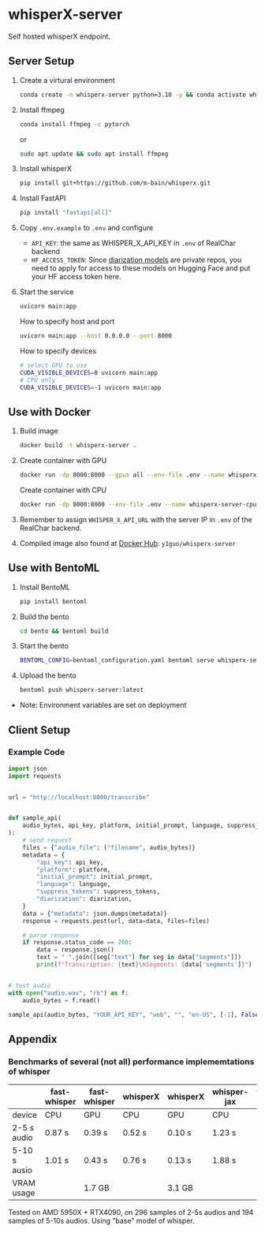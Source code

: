 # whisperX-server
Self hosted whisperX endpoint.

## Server Setup

1. Create a virtural environment

    ```bash
    conda create -n whisperx-server python=3.10 -y && conda activate whisperx-server
    ```

1. Install ffmpeg

    ```bash
    conda install ffmpeg -c pytorch
    ```

    or

    ```bash
    sudo apt update && sudo apt install ffmpeg
    ```

1. Install whisperX

    ```bash
    pip install git+https://github.com/m-bain/whisperx.git
    ```

1. Install FastAPI

    ```bash
    pip install "fastapi[all]"
    ```

1.  Copy `.env.example` to `.env` and configure

    -   `API_KEY`: the same as WHISPER_X_API_KEY in `.env` of RealChar backend
    -   `HF_ACCESS_TOKEN`:  Since [diarization models](https://github.com/m-bain/whisperX#speaker-diarization) are private repos, you need to apply for access to these models on Hugging Face and put your HF access token here.

1. Start the service

    ```bash
    uvicorn main:app
    ```

    How to specify host and port

    ```bash
    uvicorn main:app --host 0.0.0.0 --port 8000
    ```

    How to specify devices

    ```bash
    # select GPU to use
    CUDA_VISIBLE_DEVICES=0 uvicorn main:app
    # CPU only
    CUDA_VISIBLE_DEVICES=-1 uvicorn main:app
    ```

## Use with Docker

1. Build image

    ```bash
    docker build -t whisperx-server .
    ```

1. Create container with GPU

    ```bash
    docker run -dp 8000:8000 --gpus all --env-file .env --name whisperx-server-gpu whisperx-server
    ```

    Create container with CPU

    ```bash
    docker run -dp 8000:8000 --env-file .env --name whisperx-server-cpu whisperx-server
    ```

1. Remember to assign `WHISPER_X_API_URL` with the server IP in `.env` of the RealChar backend.

1. Compiled image also found at [Docker Hub](https://hub.docker.com/repository/docker/y1guo/whisperx-server/general): `y1guo/whisperx-server`

## Use with BentoML

1.  Install BentoML

    ```bash
    pip install bentoml
    ```

1.  Build the bento

    ```bash
    cd bento && bentoml build
    ```

1.  Start the bento

    ```bash
    BENTOML_CONFIG=bentoml_configuration.yaml bentoml serve whisperx-server:latest
    ```

1.  Upload the bento

    ```bash
    bentoml push whisperx-server:latest
    ```

-   Note: Environment variables are set on deployment

## Client Setup

### Example Code

```python
import json
import requests


url = "http://localhost:8000/transcribe"


def sample_api(
    audio_bytes, api_key, platform, initial_prompt, language, suppress_tokens, diarization
):
    # send request
    files = {"audio_file": ("filename", audio_bytes)}
    metadata = {
        "api_key": api_key,
        "platform": platform,
        "initial_prompt": initial_prompt,
        "language": language,
        "suppress_tokens": suppress_tokens,
        "diarization": diarization,
    }
    data = {"metadata": json.dumps(metadata)}
    response = requests.post(url, data=data, files=files)

    # parse response
    if response.status_code == 200:
        data = response.json()
        text = " ".join([seg["text"] for seg in data["segments"]])
        print(f"Transcription: {text}\nSegments: {data['segments']}")


# test audio
with open("audio.wav", "rb") as f:
    audio_bytes = f.read()

sample_api(audio_bytes, "YOUR_API_KEY", "web", "", "en-US", [-1], False)
```

## Appendix

### Benchmarks of several (not all) performance implememtations of whisper

| | fast-whisper | fast-whisper | whisperX | whisperX | whisper-jax | whisper-jax |
| - | - | - | - | - | - | - |
| device | CPU | GPU | CPU | GPU | CPU | GPU |
| 2-5 s audio | 0.87 s | 0.39 s | 0.52 s | 0.10 s| 1.23 s | 0.14 s|
| 5-10 s ausio | 1.01 s | 0.43 s | 0.76 s | 0.13 s | 1.88 s | 0.14 s |
| VRAM usage | | 1.7 GB | | 3.1 GB | | 19.5 GB|

Tested on AMD 5950X + RTX4090, on 296 samples of 2-5s audios and 194 samples of 5-10s audios. Using "base" model of whisper.
